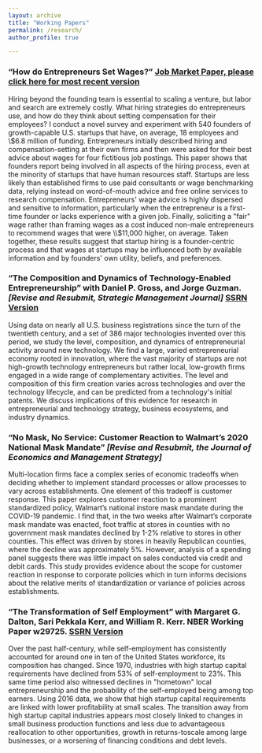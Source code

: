 ```yaml
---
layout: archive
title: "Working Papers"
permalink: /research/
author_profile: true

---
```



### “How do Entrepreneurs Set Wages?” [Job Market Paper, please click here for most recent version](/files/JMP_currentdraft.pdf)

Hiring beyond the founding team is essential to scaling a venture, but labor and search are extremely costly. What hiring strategies do entrepreneurs use, and how do they think about setting compensation for their employees? I conduct a novel survey and experiment with 540 founders of growth-capable U.S. startups that have, on average, 18 employees and \\$6.8 million of funding. Entrepreneurs initially described hiring and compensation-setting at their own firms and then were asked for their best advice about wages for four fictitious job postings. This paper shows that founders report being involved in all aspects of the hiring process, even at the minority of startups that have human resources staff. Startups are less likely than established firms to use paid consultants or wage benchmarking data, relying instead on word-of-mouth advice and free online services to research compensation. Entrepreneurs' wage advice is highly dispersed and sensitive to information, particularly when the entrepreneur is a first-time founder or lacks experience with a given job. Finally, soliciting a "fair" wage rather than framing wages as a cost induced non-male entrepreneurs to recommend wages that were \\$11,000 higher, on average. Taken together, these results suggest that startup hiring is a founder-centric process and that wages at startups may be influenced both by available information and by founders' own utility, beliefs, and preferences.

### “The Composition and Dynamics of Technology-Enabled Entrepreneurship” with Daniel P. Gross, and Jorge Guzman. *[Revise and Resubmit, Strategic Management Journal]* [SSRN Version](https://papers.ssrn.com/sol3/papers.cfm?abstract_id=4383445) 

Using data on nearly all U.S. business registrations since the turn of the twentieth century, and a set of 386 major technologies invented over this period, we study the level, composition, and dynamics of entrepreneurial activity around new technology. We find a large, varied entrepreneurial economy rooted in innovation, where the vast majority of startups are not high-growth technology entrepreneurs but rather local, low-growth firms engaged in a wide range of complementary activities. The level and composition of this firm creation varies across technologies and over the technology lifecycle, and can be predicted from a technology's initial patents. We discuss implications of this evidence for research in entrepreneurial and technology strategy, business ecosystems, and industry dynamics.

### “No Mask, No Service: Customer Reaction to Walmart’s 2020 National Mask Mandate” *[Revise and Resubmit, the Journal of Economics and Management Strategy]*

Multi-location firms face a complex series of economic tradeoffs when deciding whether to implement
standard processes or allow processes to vary across establishments. One element of this tradeoff is customer
response. This paper explores customer reaction to a prominent standardized policy, Walmart’s national instore
mask mandate during the COVID-19 pandemic. I find that, in the two weeks after Walmart’s corporate
mask mandate was enacted, foot traffic at stores in counties with no government mask mandates declined by
1-2% relative to stores in other counties. This effect was driven by stores in heavily Republican counties,
where the decline was approximately 5%. However, analysis of a spending panel suggests there was little
impact on sales conducted via credit and debit cards. This study provides evidence about the scope for
customer reaction in response to corporate policies which in turn informs decisions about the relative merits
of standardization or variance of policies across establishments.

### “The Transformation of Self Employment” with Margaret G. Dalton, Sari Pekkala Kerr, and William R. Kerr. NBER Working Paper w29725. [SSRN Version](https://papers.ssrn.com/sol3/papers.cfm?abstract_id=4028341)

Over the past half-century, while self-employment has consistently accounted for around one in
ten of the United States workforce, its composition has changed. Since 1970, industries with high
startup capital requirements have declined from 53% of self-employment to 23%. This same time
period also witnessed declines in "hometown" local entrepreneurship and the probability of the
self-employed being among top earners. Using 2016 data, we show that high startup capital
requirements are linked with lower profitability at small scales. The transition away from high
startup capital industries appears most closely linked to changes in small business production
functions and less due to advantageous reallocation to other opportunities, growth in returns-toscale
among large businesses, or a worsening of financing conditions and debt levels.


